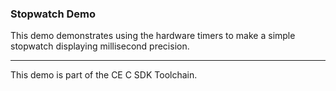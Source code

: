 ### Stopwatch Demo

This demo demonstrates using the hardware timers to make a simple stopwatch
displaying millisecond precision.

---

This demo is part of the CE C SDK Toolchain.
